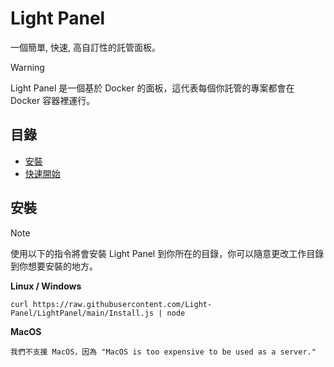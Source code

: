 # Light Panel

一個簡單, 快速, 高自訂性的託管面板。

> [!WARNING]
> Light Panel 是一個基於 Docker 的面板，這代表每個你託管的專案都會在 Docker 容器裡運行。

## 目錄

* [安裝](#安裝)
* [快速開始](#快速開始)

## 安裝

> [!NOTE]
> 使用以下的指令將會安裝 Light Panel 到你所在的目錄，你可以隨意更改工作目錄到你想要安裝的地方。

**Linux / Windows**
```
curl https://raw.githubusercontent.com/Light-Panel/LightPanel/main/Install.js | node
```

**MacOS**
```
我們不支援 MacOS，因為 "MacOS is too expensive to be used as a server."
```
